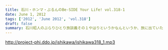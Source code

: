 ```yaml
---
title: 石川・ホンマ・ぶるんのBe-SIDE Your Life! vol.318-1
date: June 1, 2012
tags: ['2012', 'June 2012', 'vol.318']
draft: false
summary: 石川昭人のぶらりひとり旅談義その１やはりというかなんというか、旅に出ていた石川サン・・・行き先すらわからぬ先は西だったようです。しかし計画なし！が人によってはわからないというご意見 も～～ＮＡＭＡＥ
---
```


http://project-phi.ddo.jp/ishikawa/ishikawa318_1.mp3